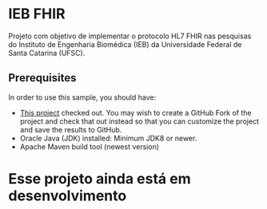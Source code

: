 # IEB FHIR

Projeto com objetivo de implementar o protocolo HL7 FHIR nas pesquisas do Instituto de Engenharia Biomédica (IEB) da Universidade Federal de Santa Catarina (UFSC).

## Prerequisites

In order to use this sample, you should have:

- [This project](https://github.com/hapifhir/hapi-fhir-jpaserver-starter) checked out. You may wish to create a GitHub Fork of the project and check that out instead so that you can customize the project and save the results to GitHub.
- Oracle Java (JDK) installed: Minimum JDK8 or newer.
- Apache Maven build tool (newest version)

# Esse projeto ainda está em desenvolvimento
